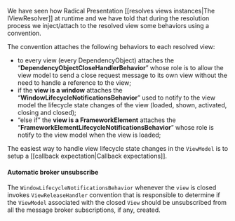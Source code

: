 We have seen how Radical Presentation [[resolves views instances|The IViewResolver]] at runtime and we have told that during the resolution process we inject/attach to the resolved view some behaviors using a convention.

The convention attaches the following behaviors to each resolved view:

* to every view (every DependencyObject) attaches the “**DependencyObjectCloseHandlerBehavior**” whose role is to allow the view model to send a close request message to its own view without the need to handle a reference to the view;
* if the **view is a window** attaches the “**WindowLifecycleNotificationsBehavior**” used to notify to the view model the lifecycle state changes of the view (loaded, shown, activated, closing and closed);
* “else if” the **view is a FrameworkElement** attaches the “**FrameworkElementLifecycleNotificationsBehavior**” whose role is notify to the view model when the view is loaded;

The easiest way to handle view lifecycle state changes in the `ViewModel` is to setup a [[callback expectation|Callback expectations]].

#### Automatic broker unsubscribe

The `WindowLifecycleNotificationsBehavior` whenever the `view` is closed invokes `ViewReleaseHandler` convention that is responsible to determine if the `ViewModel` associated with the closed `View` should be unsubscribed from all the message broker subscriptions, if any, created. 